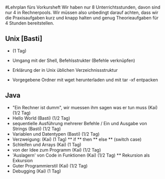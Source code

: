 #Lehrplan fürs Vorkursheft
Wir haben nur 8 Unterrichtsstunden, davon sind nur 4 in Rechnerpools. Wir müssen also unbedingt darauf achten, dass wir die Praxisaufgaben kurz und knapp halten und genug Theorieaufgaben für 4 Stunden bereitstellen.

## Unix	[Basti] 
* (1 Tag)
* Umgang mit der Shell, Befehlsstrukter (Befehle verknüpfen)
* Erklärung der in Unix üblichen Verzeichnissstruktur

* Vorgegebene Ordner mit wget herunterladen und mit tar -xf entpacken

## Java
* "Ein Rechner ist dumm", wir muessen ihm sagen was er tun muss (Kai) (1/2 Tag)
* Hello World (Basti) (1/2 Tag)
* sequentielle Ausführung mehrerer Befehle / Ein und Ausgabe von Strings (Basti) (1/2 Tag)
* Variablen und Datentypen (Basti) (1/2 Tag)
* Verzweigung: (Kai) (1 Tag)
** if
** then
** else
** (switch case)
* Schleifen und Arrays (Kai) (1 Tag)
* von der Idee zum Programm (Kai) (1/2 Tag)
* 'Auslagern' von Code in Funktionen (Kai) (1/2 Tag)
** Rekursion als Exkursion
* Guter Programmierstil (Kai) (1/2 Tag)
* Debugging (Kai) (1 Tag)
